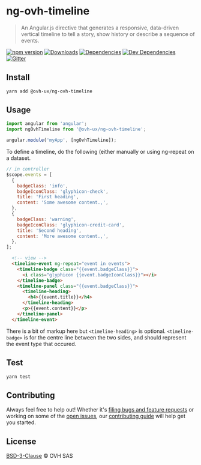 # ng-ovh-timeline

> An Angular.js directive that generates a responsive, data-driven vertical timeline to tell a story, show history or describe a sequence of events.

[![npm version](https://badgen.net/npm/v/@ovh-ux/ng-ovh-timeline)](https://www.npmjs.com/package/@ovh-ux/ng-ovh-timeline) [![Downloads](https://badgen.net/npm/dt/@ovh-ux/ng-ovh-timeline)](https://npmjs.com/package/@ovh-ux/ng-ovh-timeline) [![Dependencies](https://badgen.net/david/dep/ovh/manager/packages/components/ng-ovh-timeline)](https://npmjs.com/package/@ovh-ux/ng-ovh-timeline?activeTab=dependencies) [![Dev Dependencies](https://badgen.net/david/dev/ovh/manager/packages/components/ng-ovh-timeline)](https://npmjs.com/package/@ovh-ux/ng-ovh-timeline?activeTab=dependencies) [![Gitter](https://badgen.net/badge/gitter/ovh-ux/blue?icon=gitter)](https://gitter.im/ovh/ux)

## Install

```sh
yarn add @ovh-ux/ng-ovh-timeline
```

## Usage

```js
import angular from 'angular';
import ngOvhTimeline from '@ovh-ux/ng-ovh-timeline';

angular.module('myApp', [ngOvhTimeline]);
```

To define a timeline, do the following (either manually or using ng-repeat on a dataset.

```javascript
// in controller
$scope.events = [
  {
    badgeClass: 'info',
    badgeIconClass: 'glyphicon-check',
    title: 'First heading',
    content: 'Some awesome content.,',
  },
  {
    badgeClass: 'warning',
    badgeIconClass: 'glyphicon-credit-card',
    title: 'Second heading',
    content: 'More awesome content.,',
  },
];
```

```html
  <!-- view -->
  <timeline-event ng-repeat="event in events">
    <timeline-badge class="{{event.badgeClass}}">
      <i class="glyphicon {{event.badgeIconClass}}"></i>
    </timeline-badge>
    <timeline-panel class="{{event.badgeClass}}">
      <timeline-heading>
        <h4>{{event.title}}</h4>
      </timeline-heading>
      <p>{{event.content}}</p>
    </timeline-panel>
  </timeline-event>
```
There is a bit of markup here but `<timeline-heading>` is optional.
`<timeline-badge>` is for the centre line between the two sides, and should represent the event type that occured.

## Test

```sh
yarn test
```

## Contributing

Always feel free to help out! Whether it's [filing bugs and feature requests](https://github.com/ovh-ux/ng-ovh-timeline/issues/new) or working on some of the [open issues](https://github.com/ovh-ux/ng-ovh-timeline/issues), our [contributing guide](CONTRIBUTING.md) will help get you started.

## License

[BSD-3-Clause](LICENSE) © OVH SAS
